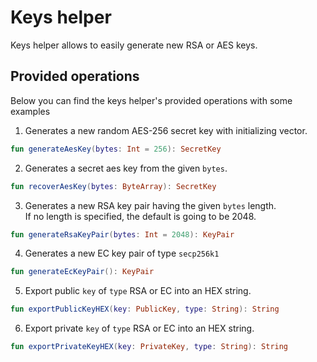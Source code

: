 # Keys helper
Keys helper allows to easily generate new RSA or AES keys.

## Provided operations
Below you can find the keys helper's provided operations with some examples

1. Generates a new random AES-256 secret key with initializing vector.
```kotlin
fun generateAesKey(bytes: Int = 256): SecretKey
```
2. Generates a secret aes key from the given `bytes`.
```kotlin
fun recoverAesKey(bytes: ByteArray): SecretKey
```
3. Generates a new RSA key pair having the given `bytes` length.  
   If no length is specified, the default is going to be 2048.
```kotlin
fun generateRsaKeyPair(bytes: Int = 2048): KeyPair
```
4. Generates a new EC key pair of type `secp256k1`
```kotlin
fun generateEcKeyPair(): KeyPair
```
5. Export public `key` of `type` RSA or EC into an HEX string.
```kotlin
fun exportPublicKeyHEX(key: PublicKey, type: String): String
```
6. Export private `key` of `type` RSA or EC into an HEX string.
```kotlin
fun exportPrivateKeyHEX(key: PrivateKey, type: String): String
```
